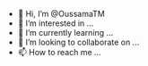 - 👋 Hi, I’m @OussamaTM
- 👀 I’m interested in ...
- 🌱 I’m currently learning ...
- 💞️ I’m looking to collaborate on ...
- 📫 How to reach me ...

<!---
OussamaTM/OussamaTM is a ✨ special ✨ repository because its `README.md` (this file) appears on your GitHub profile.
You can click the Preview link to take a look at your changes.
--->
